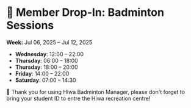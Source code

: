 # 🎾 Member Drop-In: Badminton Sessions
**Week:** Jul 06, 2025 – Jul 12, 2025

- **Wednesday**: 12:00 – 22:00
- **Thursday**: 06:00 – 18:00
- **Thursday**: 18:00 – 20:00
- **Friday**: 14:00 – 22:00
- **Saturday**: 07:00 – 14:30

📣 Thank you for using Hiwa Badminton Manager, please don't forget to bring your student ID to entre the Hiwa recreation centre!
